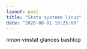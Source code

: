 ```yaml
---
layout: post
title: "Stats systeme linux"
date: "2020-08-01 16:25:00"
---
```

nmon vmstat glances bashtop
